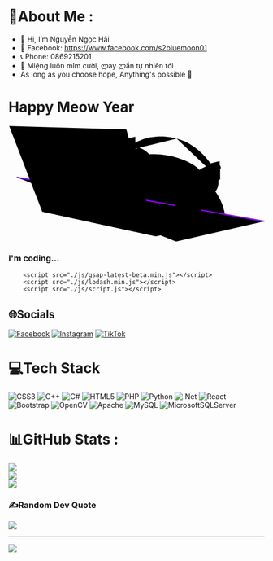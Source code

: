 # 💫About Me :
- 👋 Hi, I’m Nguyễn Ngọc Hải
- 👀 Facebook: https://www.facebook.com/s2bluemoon01
- 📞 Phone: 0869215201
- 💞️ Miệng luôn mỉm cười, ლay ლắn tự nhiên tới
- As long as you choose hope,
   Anything's possible 💙
   
 <div class="box" id = "box">
            <div class="text">
                <h1 class="title">Happy Meow Year</h1>
            </div>
            <div class="container">
                <svg xmlns="http://www.w3.org/2000/svg" viewbox="0 0 783.55 354.91">
                    <g id="bongo-cat">
                        <g class="head">
                            <path
                                d="M280.4,221l383.8,62.6a171.4,171.4,0,0,0-9.2-40.5,174,174,0,0,0-28.7-50.5,163.3,163.3,0,0,0,3.2-73.8c-11.6-1.9-42,14.2-44.5,17.5-19.6-24-88.5-52.7-153.7-48.1A78.8,78.8,0,0,0,398,67.1c-9.8,2.9-19,29.7-19.4,33.7a320,320,0,0,0-31.7,23.6c-14,11.8-28.9,24.4-42.5,44.3A173,173,0,0,0,280.4,221Z"
                            ></path>
                            <path
                                d="M396.6,178.6c.4.9,2.7,6.5,8.5,8.4s13.4-1.2,17.2-7.9c-.9,7.5,3.8,14.3,10.4,16a14.4,14.4,0,0,0,15-5.7"
                            ></path>
                            <path
                                d="M474,179.2a6.6,6.6,0,0,0-4.9,3.6,6,6,0,0,0,1.5,7.3,6,6,0,0,0,7.9-1c2.3-2.6,2-7,.2-8s-5.9,1.6-5.7,3.5,1.9,2.8,3.2,2.3,1.1-2.2,1.1-2.3"
                            ></path>
                            <path
                                d="M365.4,168.9c0,.3-.8,3.6,1.5,6a5.9,5.9,0,0,0,7.2,1.4,6.1,6.1,0,0,0,2.2-7.7c-1.5-3.1-5.7-4.5-7.3-3.2s-.8,6,1,6.6,3.3-.7,3.3-2.1-1.5-1.8-1.6-1.9"
                            ></path>
                            <g class="headphone headphone-right">
                                <g class="speaker">
                                    <path
                                        d="M400.7,80.2c-14.1-20.8-40.2.3-50.7,15-8.7,12.2-9.7,30.3,2.8,37.3,5.4-9,11.8-15.6,21-26.2A214.1,214.1,0,0,1,400.7,80.2Z"
                                    ></path>
                                    <path
                                        d="M381.5,79.4c-6.6-7.5-9.6-5.8-12.3-5.5-16.3,1.3-32,20.3-27.8,33.9a21.8,21.8,0,0,0,5.9,8.5c1.7-2.6,3.5-5.1,5.4-7.7A150.7,150.7,0,0,1,381.5,79.4Z"
                                    ></path>
                                    <path
                                        d="M367.3,77.8a13.1,13.1,0,0,0-5.1-1.8c-8.5-.9-18.7,7.5-18.4,16.1a12.8,12.8,0,0,0,2.6,7c3.1-3.3,6.3-6.8,9.6-10.2S363.6,81.3,367.3,77.8Z"
                                    ></path>
                                </g>
                                <path
                                    class="band"
                                    d="M515,40.6c-15.9-4.6-57-14.1-104,2.3a166.9,166.9,0,0,0-60.9,37.3"
                                ></path>
                            </g>
                        </g>
                        <g class="music music-right">
                            <g class="note">
                                <g>
                                    <path
                                        d="M368.5,46.5c.5,2.1,1.2,3.5,3.8,6.3s5.1,4.3,6.5,7.2a11.1,11.1,0,0,1,.7,2,10.5,10.5,0,0,1-.7,6.5"
                                    ></path>
                                    <path
                                        d="M368.5,46.5a20.8,20.8,0,0,0,2.4,11.7c2.3,4.4,5,5.4,6.8,9.5a17.5,17.5,0,0,1,.4,11"
                                    ></path>
                                    <line x1="368.5" y1="47.7" x2="368.5" y2="92.8"></line>
                                    <path
                                        d="M368.5,92.8c.1-3.1-4.7-6.3-9-6.3s-8.7,2.7-8.7,5.8,4.8,5.7,8.7,5.8S368.3,95.8,368.5,92.8Z"
                                    ></path>
                                </g>
                                <g>
                                    <path
                                        d="M368.5,46.5c.5,2.1,1.2,3.5,3.8,6.3s5.1,4.3,6.5,7.2a11.1,11.1,0,0,1,.7,2,10.5,10.5,0,0,1-.7,6.5"
                                    ></path>
                                    <path
                                        d="M368.5,46.5a20.8,20.8,0,0,0,2.4,11.7c2.3,4.4,5,5.4,6.8,9.5a17.5,17.5,0,0,1,.4,11"
                                    ></path>
                                    <line x1="368.5" y1="47.7" x2="368.5" y2="92.8"></line>
                                    <path
                                        d="M368.5,92.8c.1-3.1-4.7-6.3-9-6.3s-8.7,2.7-8.7,5.8,4.8,5.7,8.7,5.8S368.3,95.8,368.5,92.8Z"
                                    ></path>
                                </g>
                            </g>
                            <g class="note">
                                <g>
                                    <polyline points="350 81.7 350 43.5 382.7 50.7 382.7 89.5"></polyline>
                                    <path
                                        d="M350,82.3c0-3.1-4.5-5.7-8.2-5.9s-9.3,2.8-9.2,6,4.7,5.7,8.6,5.7S349.9,85.5,350,82.3Z"
                                    ></path>
                                    <path
                                        d="M382.7,89.9c0-3.1-4.4-5.7-8.2-5.8s-9.3,2.7-9.2,5.9,4.7,5.7,8.7,5.7S382.7,93.1,382.7,89.9Z"
                                    ></path>
                                </g>
                                <g>
                                    <polyline points="350 81.7 350 43.5 382.7 50.7 382.7 89.5"></polyline>
                                    <path
                                        d="M350,82.3c0-3.1-4.5-5.7-8.2-5.9s-9.3,2.8-9.2,6,4.7,5.7,8.6,5.7S349.9,85.5,350,82.3Z"
                                    ></path>
                                    <path
                                        d="M382.7,89.9c0-3.1-4.4-5.7-8.2-5.8s-9.3,2.7-9.2,5.9,4.7,5.7,8.7,5.7S382.7,93.1,382.7,89.9Z"
                                    ></path>
                                </g>
                            </g>
                            <g class="note">
                                <polyline points="388.2 73.6 388.2 34.6 354.9 42.6 354.9 82.4"></polyline>
                                <path
                                    d="M388.2,74.1c0-3-4.4-5.6-8.1-5.8s-9.2,2.8-9.1,6,4.6,5.6,8.6,5.6S388.2,77.3,388.2,74.1Z"
                                ></path>
                                <path
                                    d="M354.9,81.9c0-3.1-4.4-5.7-8.2-5.9s-9.3,2.8-9.2,6,4.7,5.7,8.7,5.7S354.9,85.1,354.9,81.9Z"
                                ></path>
                                <line x1="354.9" y1="48.4" x2="388.2" y2="40.3"></line>
                                <line x1="354.9" y1="54.6" x2="388.2" y2="47"></line>
                            </g>
                            <g class="note">
                                <g>
                                    <path
                                        d="M371.8,79.5c0-3.1-4.5-5.8-8.3-5.9s-9.3,2.8-9.2,6,4.7,5.7,8.7,5.7S371.8,82.7,371.8,79.5Z"
                                    ></path>
                                    <line x1="371.8" y1="79.5" x2="371.8" y2="33.3"></line>
                                    <path
                                        d="M371.8,33.4a26.6,26.6,0,0,0,3.6,7.8c3.7,5.7,7.6,7,8.8,11.6.5,1.7.7,4.4-.9,8.3"
                                    ></path>
                                </g>
                                <g>
                                    <path
                                        d="M371.8,79.5c0-3.1-4.5-5.8-8.3-5.9s-9.3,2.8-9.2,6,4.7,5.7,8.7,5.7S371.8,82.7,371.8,79.5Z"
                                    ></path>
                                    <line x1="371.8" y1="79.5" x2="371.8" y2="33.3"></line>
                                    <path
                                        d="M371.8,33.4a26.6,26.6,0,0,0,3.6,7.8c3.7,5.7,7.6,7,8.8,11.6.5,1.7.7,4.4-.9,8.3"
                                    ></path>
                                </g>
                            </g>
                        </g>
                        <g class="table">
                            <polygon points="25.3 158.5 783.2 293 513 354.9 25.3 158.5"></polygon>
                            <line
                                x1="25.3"
                                y1="158.5"
                                x2="783.2"
                                y2="293"
                                fill="none"
                                stroke="#8d00fc"
                                stroke-miterlimit="10"
                                stroke-width="4"
                            ></line>
                            <line x1="783.2" y1="293" x2="25.3" y2="158.5" fill="none"></line>
                        </g>
                        <polygon
                            class="laptop-base"
                            points="103.2 263.6 258.9 219.3 636.5 294.4 452.1 339 103.2 263.6"
                        ></polygon>
                        <g class="laptop-keyboard">
                            <polygon
                                points="369.6 265.6 255.3 244.3 255.5 243.5 264.7 241.9 380.9 262.3 380.8 263.1 369.6 265.6"
                            ></polygon>
                            <polygon
                                points="235.9 256.4 219.8 253.2 219.9 252.5 228.7 251 245.3 253.4 245.1 254.2 235.9 256.4"
                            ></polygon>
                            <polygon
                                points="473.1 303.7 248.4 258.9 248.6 258.1 257.7 256.6 486.2 300.4 486 301.3 473.1 303.7"
                            ></polygon>
                            <polygon
                                points="410.3 300.2 202.7 257.5 202.9 256.8 211.4 255.3 422.4 297.1 422.2 298 410.3 300.2"
                            ></polygon>
                            <polygon
                                points="448.5 308.1 427 303.7 427.3 302.8 439.2 301.4 461.2 304.9 461 305.8 448.5 308.1"
                            ></polygon>
                            <polygon
                                points="200.1 264.7 186 261.7 186.2 261 194.5 259.5 208.9 261.8 208.8 262.5 200.1 264.7"
                            ></polygon>
                            <polygon
                                points="221.1 269.1 206.6 266.1 206.8 265.3 215.4 263.9 230.3 266.2 230.1 267 221.1 269.1"
                            ></polygon>
                            <polygon
                                points="361.4 298.9 230 271 230.2 270.3 239.2 268.9 372.7 295.9 372.5 296.7 361.4 298.9"
                            ></polygon>
                            <polygon
                                points="442.8 279.2 383.7 268.2 383.9 267.3 395.1 265.7 455.4 275.9 455.2 276.7 442.8 279.2"
                            ></polygon>
                            <polygon
                                points="524.6 294.4 458.6 282.1 458.8 281.2 471.3 279.7 538.6 291 538.4 291.9 524.6 294.4"
                            ></polygon>
                            <polygon
                                points="424.7 312.4 374.6 301.7 374.8 300.9 385.9 299.5 437 309.3 436.8 310.2 424.7 312.4"
                            ></polygon>
                            <polygon
                                points="409.1 277.3 397.6 278.8 397.4 279.6 498.4 299.1 511.8 296.7 512 295.8 409.1 277.3"
                            ></polygon>
                            <polygon
                                points="394.2 274.5 394.4 273.6 246.7 246.5 237.7 248.1 237.5 248.8 382.8 276.8 394.2 274.5"
                            ></polygon>
                        </g>
                        <g class="paw paw-right">
                            <path
                                class="down"
                                d="M289.1,181.7c-12.1,9.8-20.6,20.7-20.7,32.1-.2,9,3.8,20.4,13.3,25.2s20.1.6,29.6-3.4c13.4-5.7,23.9-14.6,29.4-21.5"
                            ></path>
                            <g class="up">
                                <path
                                    d="M327.3,170c-.4-1.4-6.3-18.8-23.5-23.5-.8-.2-18.6-4.7-28.9,6.3-8.4,9.1-6,22.5-4.6,30.2a54.3,54.3,0,0,0,8.1,19.9"
                                ></path>
                                <g class="pads">
                                    <path
                                        d="M297.2,154.8c1-.5,2.7-.1,3,.6s-1.4,2.4-2.6,2.1a1.6,1.6,0,0,1-1.1-1.2A1.6,1.6,0,0,1,297.2,154.8Z"
                                    ></path>
                                    <path
                                        d="M285.8,159.4c.3-.4,1-1.1,1.7-.8s.9,1.4.8,2.2-1.8,2.1-2.5,1.5S285.2,160.4,285.8,159.4Z"
                                    ></path>
                                    <path
                                        d="M276.9,171c.5-.4,2.7-.3,3.2.6s-.6,1.8-1.4,1.8S276.2,171.6,276.9,171Z"
                                    ></path>
                                    <path
                                        d="M296.4,168.6c2.3-.9,6.4,6.3,7.6,9s-5.2,4.5-7.4,6-5.1-6.1-5.9-8.3S293.7,169.8,296.4,168.6Z"
                                    ></path>
                                </g>
                            </g>
                        </g>
                        <polygon
                            class="terminal-frame"
                            points="93.8 63.3 284.1 73 335.9 230.5 146.2 197.6 93.8 63.3"
                        ></polygon>
                        <g class="terminal-code">
                            <line x1="260.2" y1="92.3" x2="212.2" y2="88.7"></line>
                            <line x1="197.3" y1="87.5" x2="145.2" y2="83.5"></line>
                            <line x1="251" y1="104.2" x2="223.4" y2="101.8"></line>
                            <line x1="209.4" y1="100.5" x2="154.4" y2="95.6"></line>
                            <line x1="256.4" y1="117.9" x2="227.5" y2="114.7"></line>
                            <line x1="215.9" y1="113.4" x2="183.5" y2="109.8"></line>
                            <line x1="169.1" y1="108.2" x2="142.9" y2="105.3"></line>
                            <line x1="275.4" y1="132.8" x2="249.4" y2="129.6"></line>
                            <line x1="234.4" y1="127.8" x2="197.3" y2="123.3"></line>
                            <line x1="185.6" y1="121.9" x2="149.1" y2="117.5"></line>
                            <line x1="261" y1="144.6" x2="244.5" y2="142.5"></line>
                            <line x1="235.5" y1="141.3" x2="214.9" y2="138.7"></line>
                            <line x1="203.4" y1="137.2" x2="180.4" y2="134.3"></line>
                            <line x1="169.3" y1="132.9" x2="155.1" y2="131.1"></line>
                            <line x1="264.7" y1="158.3" x2="221.9" y2="152.1"></line>
                            <line x1="208.2" y1="150.1" x2="191.7" y2="147.7"></line>
                            <line x1="291.3" y1="174.3" x2="268.8" y2="170.9"></line>
                            <line x1="257.8" y1="169.2" x2="226.5" y2="164.4"></line>
                            <line x1="217.3" y1="163" x2="185" y2="158.1"></line>
                            <line x1="173.8" y1="156.4" x2="152.9" y2="153.2"></line>
                            <line x1="278.5" y1="185.6" x2="257.3" y2="182.2"></line>
                            <line x1="243.8" y1="179.9" x2="230.3" y2="177.7"></line>
                            <line x1="216.5" y1="175.8" x2="196.7" y2="172.5"></line>
                            <line x2="262.1" y2="196.1" x1="280.5" y1="199.2"></line>
                            <line x2="213.8" y2="187.9" x1="251.1" y1="194.2"></line>
                            <line x2="180.8" y2="182.3" x1="202.7" y1="186"></line>
                        </g>
                        <polygon
                            class="laptop-cover"
                            points="103.2 263.6 452.1 339 360.8 12.4 2 2 103.2 263.6"
                        ></polygon>
                        <g class="paw paw-left">
                            <g class="up">
                                <path
                                    d="M586.6,208.8c-.6-2.3-4.2-15.6-17.2-22.2-2.7-1.3-12.8-6.4-23.6-1.8s-14.6,16.5-14.8,18.4c-1.2,9-.7,18.4,2.4,26.1,2.4,6,7.5,17.2,9.7,20.2"
                                ></path>
                                <g class="pads">
                                    <path
                                        d="M561.4,194.9a2.7,2.7,0,0,1,3,.5c.4,1-1.4,2.4-2.6,2.2a1.5,1.5,0,0,1-1.1-1.3A1.2,1.2,0,0,1,561.4,194.9Z"
                                    ></path>
                                    <path
                                        d="M550.7,200.4c.4-.5,1.1-1.1,1.7-.8a2,2,0,0,1,.8,2.2c-.3,1.2-1.8,2-2.5,1.5S550.1,201.3,550.7,200.4Z"
                                    ></path>
                                    <path
                                        d="M541.1,211.1c.5-.4,2.7-.4,3.2.5s-.6,1.8-1.5,1.9S540.4,211.6,541.1,211.1Z"
                                    ></path>
                                    <path
                                        d="M560.6,209.2c2.3-.9,6.4,6.3,7.6,9s-5.3,4.5-7.4,6-5.1-6-5.9-8.3S557.9,210.4,560.6,209.2Z"
                                    ></path>
                                </g>
                            </g>
                            <path
                                class="down"
                                d="M534.1,231.4c-19.7,6-32.9,18.4-34.2,29.1a30.1,30.1,0,0,0,1.7,14.1,24.8,24.8,0,0,0,6.1,8.8c6,5.1,16.8,4,38-3.9a288.7,288.7,0,0,0,46.5-22.1"
                            ></path>
                        </g>
                        <g class="headphone headphone-left">
                            <g class="speaker">
                                <path
                                    d="M609.5,137.3c-17.1,6.3-20.7,51.4-4.5,67.3,1.4,1.5,5.5,5.5,11.3,5.9,8.2.5,14.5-6.3,16.9-8.9,10.1-11,11.5-27.5,8.1-40.1-1.4-4.8-3.9-14-12.7-19.9C627.4,140.8,617.7,134.3,609.5,137.3Z"
                                ></path>
                                <path
                                    d="M626.5,196.1c2.7-.4,5.9-2.6,9.3-6,6.6-6.6,6.8-16.6,5.8-24s-4.2-16.1-11.3-19.7a18.7,18.7,0,0,0-10.9-1.9C614,149.3,615.3,192.6,626.5,196.1Z"
                                ></path>
                                <path
                                    d="M631.6,151c-4.5,3.3-.5,27.1,3.8,28.2s6.9-6.6,6.2-13.1S637.4,153.5,631.6,151Z"
                                ></path>
                            </g>
                            <path
                                class="band"
                                d="M638.9,157.7c-4-16.8-25.9-61.9-75.3-95.3A155.5,155.5,0,0,0,515,40.6"
                            ></path>
                        </g>
                        <g class="music music-left">
                            <g class="note">
                                <g>
                                    <path
                                        d="M633.3,119.9c.6,2,1.3,3.5,3.8,6.3s5.2,4.3,6.5,7.2a6.9,6.9,0,0,1,.7,1.9,10.2,10.2,0,0,1-.7,6.6"
                                    ></path>
                                    <path
                                        d="M633.3,119.9a23,23,0,0,0,2.4,11.7c2.4,4.3,5.1,5.4,6.8,9.5a16.9,16.9,0,0,1,.5,11"
                                    ></path>
                                    <line x1="633.3" y1="121.1" x2="633.3" y2="166.2"></line>
                                    <path
                                        d="M633.3,166.2c.2-3.2-4.6-6.3-8.9-6.3s-8.7,2.6-8.7,5.7,4.7,5.7,8.7,5.8S633.1,169.2,633.3,166.2Z"
                                    ></path>
                                </g>
                                <g>
                                    <path
                                        d="M633.3,119.9c.6,2,1.3,3.5,3.8,6.3s5.2,4.3,6.5,7.2a6.9,6.9,0,0,1,.7,1.9,10.2,10.2,0,0,1-.7,6.6"
                                    ></path>
                                    <path
                                        d="M633.3,119.9a23,23,0,0,0,2.4,11.7c2.4,4.3,5.1,5.4,6.8,9.5a16.9,16.9,0,0,1,.5,11"
                                    ></path>
                                    <line x1="633.3" y1="121.1" x2="633.3" y2="166.2"></line>
                                    <path
                                        d="M633.3,166.2c.2-3.2-4.6-6.3-8.9-6.3s-8.7,2.6-8.7,5.7,4.7,5.7,8.7,5.8S633.1,169.2,633.3,166.2Z"
                                    ></path>
                                </g>
                            </g>
                            <g class="note">
                                <g>
                                    <polyline points="614.8 155 614.8 116.8 647.5 124 647.5 162.9"></polyline>
                                    <path
                                        d="M614.8,155.7c0-3.1-4.4-5.7-8.2-5.9s-9.2,2.8-9.2,6,4.7,5.6,8.7,5.6S614.8,158.8,614.8,155.7Z"
                                    ></path>
                                    <path
                                        d="M647.5,163.3c.1-3.1-4.4-5.7-8.2-5.9s-9.2,2.8-9.1,6,4.7,5.7,8.6,5.7S647.5,166.5,647.5,163.3Z"
                                    ></path>
                                </g>
                                <g>
                                    <polyline points="614.8 155 614.8 116.8 647.5 124 647.5 162.9"></polyline>
                                    <path
                                        d="M614.8,155.7c0-3.1-4.4-5.7-8.2-5.9s-9.2,2.8-9.2,6,4.7,5.6,8.7,5.6S614.8,158.8,614.8,155.7Z"
                                    ></path>
                                    <path
                                        d="M647.5,163.3c.1-3.1-4.4-5.7-8.2-5.9s-9.2,2.8-9.1,6,4.7,5.7,8.6,5.7S647.5,166.5,647.5,163.3Z"
                                    ></path>
                                </g>
                            </g>
                            <g class="note">
                                <polyline points="646.5 148.5 646.5 109.4 613.2 117.4 613.2 157.2"></polyline>
                                <path
                                    d="M646.5,149c0-3.1-4.4-5.7-8.1-5.8s-9.2,2.7-9.1,5.9,4.7,5.6,8.6,5.6S646.5,152.1,646.5,149Z"
                                ></path>
                                <path
                                    d="M613.2,156.7c.1-3.1-4.4-5.7-8.2-5.8s-9.3,2.7-9.2,6,4.7,5.6,8.7,5.6S613.2,159.9,613.2,156.7Z"
                                ></path>
                                <line x1="613.2" y1="123.2" x2="646.5" y2="115.1"></line>
                                <line x1="613.2" y1="129.4" x2="646.5" y2="121.8"></line>
                            </g>
                            <g class="note">
                                <g>
                                    <path
                                        d="M636.6,152.9c0-3.2-4.4-5.8-8.2-5.9s-9.3,2.8-9.3,6,4.8,5.7,8.7,5.7S636.6,156.1,636.6,152.9Z"
                                    ></path>
                                    <line x1="636.6" y1="152.9" x2="636.6" y2="106.6"></line>
                                    <path
                                        d="M636.6,106.8a33.2,33.2,0,0,0,3.6,7.8c3.8,5.7,7.6,6.9,8.9,11.5a13.3,13.3,0,0,1-.9,8.4"
                                    ></path>
                                </g>
                                <g>
                                    <path
                                        d="M636.6,152.9c0-3.2-4.4-5.8-8.2-5.9s-9.3,2.8-9.3,6,4.8,5.7,8.7,5.7S636.6,156.1,636.6,152.9Z"
                                    ></path>
                                    <line x1="636.6" y1="152.9" x2="636.6" y2="106.6"></line>
                                    <path
                                        d="M636.6,106.8a33.2,33.2,0,0,0,3.6,7.8c3.8,5.7,7.6,6.9,8.9,11.5a13.3,13.3,0,0,1-.9,8.4"
                                    ></path>
                                </g>
                            </g>
                        </g>
                    </g>
                </svg>
            </div>
            <div class="loading">
                <div class="loading__text"><h3>I'm coding...</h></div>
                    <div id="loading__bar"></div>
            </div>
        </div>

        <script src="./js/gsap-latest-beta.min.js"></script>
        <script src="./js/lodash.min.js"></script>
        <script src="./js/script.js"></script>

## 🌐Socials
[![Facebook](https://img.shields.io/badge/Facebook-%231877F2.svg?logo=Facebook&logoColor=white)](https://facebook.com/s2bluemoon01) [![Instagram](https://img.shields.io/badge/Instagram-%23E4405F.svg?logo=Instagram&logoColor=white)](https://instagram.com/s2bluemoon01) [![TikTok](https://img.shields.io/badge/TikTok-%23000000.svg?logo=TikTok&logoColor=white)](https://tiktok.com/@s2bluemoon01) 

# 💻Tech Stack
![CSS3](https://img.shields.io/badge/css3-%231572B6.svg?style=flat&logo=css3&logoColor=white) ![C++](https://img.shields.io/badge/c++-%2300599C.svg?style=flat&logo=c%2B%2B&logoColor=white) ![C#](https://img.shields.io/badge/c%23-%23239120.svg?style=flat&logo=c-sharp&logoColor=white) ![HTML5](https://img.shields.io/badge/html5-%23E34F26.svg?style=flat&logo=html5&logoColor=white) ![PHP](https://img.shields.io/badge/php-%23777BB4.svg?style=flat&logo=php&logoColor=white) ![Python](https://img.shields.io/badge/python-3670A0?style=flat&logo=python&logoColor=ffdd54) ![.Net](https://img.shields.io/badge/.NET-5C2D91?style=flat&logo=.net&logoColor=white) ![React](https://img.shields.io/badge/react-%2320232a.svg?style=flat&logo=react&logoColor=%2361DAFB) ![Bootstrap](https://img.shields.io/badge/bootstrap-%23563D7C.svg?style=flat&logo=bootstrap&logoColor=white) ![OpenCV](https://img.shields.io/badge/opencv-%23white.svg?style=flat&logo=opencv&logoColor=white) ![Apache](https://img.shields.io/badge/apache-%23D42029.svg?style=flat&logo=apache&logoColor=white) ![MySQL](https://img.shields.io/badge/mysql-%2300f.svg?style=flat&logo=mysql&logoColor=white) ![MicrosoftSQLServer](https://img.shields.io/badge/Microsoft%20SQL%20Sever-CC2927?style=flat&logo=microsoft%20sql%20server&logoColor=white)
# 📊GitHub Stats :
![](https://github-readme-stats.vercel.app/api?username=S2BlueMoon01&theme=blueberry&hide_border=false&include_all_commits=true&count_private=false)<br/>
![](https://github-readme-streak-stats.herokuapp.com/?user=S2BlueMoon01&theme=blueberry&hide_border=false)<br/>
![](https://github-readme-stats.vercel.app/api/top-langs/?username=S2BlueMoon01&theme=blueberry&hide_border=false&include_all_commits=true&count_private=false&layout=compact)

### ✍️Random Dev Quote
![](https://quotes-github-readme.vercel.app/api?type=horizontal&theme=dark)

---
[![](https://visitcount.itsvg.in/api?id=S2BlueMoon01&icon=0&color=1)](https://visitcount.itsvg.in)
